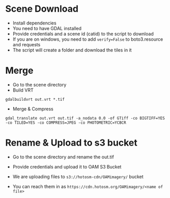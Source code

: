 # Scene Download

- Install dependencies
- You need to have GDAL installed
- Provide credentials and a scene id (catid) to the script to download
- If you are on windows, you need to add `verify=False` to boto3.resource and requests
- The script will create a folder and download the tiles in it

# Merge

- Go to the scene directory
- Build VRT

```
gdalbuildvrt out.vrt *.tif
```

- Merge & Compress

```
gdal_translate out.vrt out.tif -a_nodata 0.0 -of GTiff -co BIGTIFF=YES -co TILED=YES -co COMPRESS=JPEG -co PHOTOMETRIC=YCBCR
```

# Rename & Upload to s3 bucket

- Go to the scene directory and rename the out.tif
- Provide credentials and upload it to OAM S3 Bucket

- We are uploading files to `s3://hotosm-cdn/OAMimagery/` bucket
- You can reach them in as
`https://cdn.hotosm.org/OAMimagery/<name of file>`